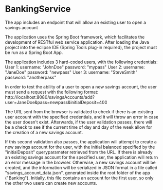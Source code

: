 # BankingService
The app includes an endpoint that will allow an existing user to open a savings account

The application uses the Spring Boot framework, which facilitates the development of RESTful web service application.
After loading the Java project into the eclipse IDE (Spring Tools plug-in required), the project must be run as a Spring Boot App.

The application includes 3 hard-coded users, with the following credentials:
User 1:
    username: "JohnDoe"
    password: "mypass"
User 2:
    username: "JaneDoe"
    password: "newpass"
User 3:
    username: "SteveSmith"
    password: "anotherpass"

In order to test the ability of a user to open a new savings account, the user must send a request with the following format:
http://localhost:8080/savingsAccounts/add?user=JaneDoe&pass=newpass&initialDeposit=400

The URL sent from the browser is validated to check if there is an existing user account with the specified credentials, and it will throw an error in case the user doesn't exist.
Afterwards, if the user validation passes, there will be a check to see if the current time of day and day of the week allow for the creation of a new savings account.

If this second validation also passes, the application will attempt to create a new savings account for the user, with the initial balanced specified by the "initialDeposit" queryparameter retrieved from the URL.
If there is already an existing savings account for the specified user, the application will return an error message in the browser.
Otherwise, a new savings account will be created, and the information will be serialized in JSON format in a file called "savings_account_data.json", generated inside the root folder of the app ("Banking").
Initially, this file contains an account for the first user, so only the other two users can create new accounts. 
